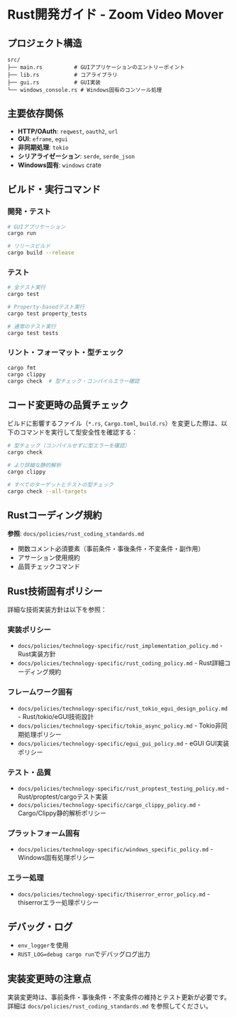 # Rust開発ガイド - Zoom Video Mover

## プロジェクト構造
```
src/
├── main.rs          # GUIアプリケーションのエントリーポイント
├── lib.rs           # コアライブラリ
├── gui.rs           # GUI実装
└── windows_console.rs # Windows固有のコンソール処理
```

## 主要依存関係
- **HTTP/OAuth**: `reqwest`, `oauth2`, `url`
- **GUI**: `eframe`, `egui`
- **非同期処理**: `tokio`
- **シリアライゼーション**: `serde`, `serde_json`
- **Windows固有**: `windows` crate

## ビルド・実行コマンド

### 開発・テスト
```bash
# GUIアプリケーション
cargo run

# リリースビルド
cargo build --release
```

### テスト
```bash
# 全テスト実行
cargo test

# Property-basedテスト実行
cargo test property_tests

# 通常のテスト実行
cargo test tests
```

### リント・フォーマット・型チェック
```bash
cargo fmt
cargo clippy
cargo check  # 型チェック・コンパイルエラー確認
```

## コード変更時の品質チェック
ビルドに影響するファイル（`*.rs`, `Cargo.toml`, `build.rs`）を変更した際は、以下のコマンドを実行して型安全性を確認する：

```bash
# 型チェック（コンパイルせずに型エラーを確認）
cargo check

# より詳細な静的解析
cargo clippy

# すべてのターゲットとテストの型チェック
cargo check --all-targets
```

## Rustコーディング規約
**参照**: `docs/policies/rust_coding_standards.md`
- 関数コメント必須要素（事前条件・事後条件・不変条件・副作用）
- アサーション使用規約
- 品質チェックコマンド

## Rust技術固有ポリシー
詳細な技術実装方針は以下を参照：

### 実装ポリシー
- `docs/policies/technology-specific/rust_implementation_policy.md` - Rust実装方針
- `docs/policies/technology-specific/rust_coding_policy.md` - Rust詳細コーディング規約

### フレームワーク固有
- `docs/policies/technology-specific/rust_tokio_egui_design_policy.md` - Rust/tokio/eGUI技術設計
- `docs/policies/technology-specific/tokio_async_policy.md` - Tokio非同期処理ポリシー
- `docs/policies/technology-specific/egui_gui_policy.md` - eGUI GUI実装ポリシー

### テスト・品質
- `docs/policies/technology-specific/rust_proptest_testing_policy.md` - Rust/proptest/cargoテスト実装
- `docs/policies/technology-specific/cargo_clippy_policy.md` - Cargo/Clippy静的解析ポリシー

### プラットフォーム固有
- `docs/policies/technology-specific/windows_specific_policy.md` - Windows固有処理ポリシー

### エラー処理
- `docs/policies/technology-specific/thiserror_error_policy.md` - thiserrorエラー処理ポリシー

## デバッグ・ログ
- `env_logger`を使用
- `RUST_LOG=debug cargo run`でデバッグログ出力

## 実装変更時の注意点
実装変更時は、事前条件・事後条件・不変条件の維持とテスト更新が必要です。
詳細は `docs/policies/rust_coding_standards.md` を参照してください。